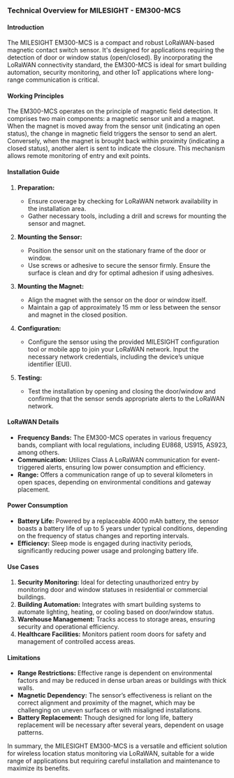 ### Technical Overview for MILESIGHT - EM300-MCS

#### Introduction

The MILESIGHT EM300-MCS is a compact and robust LoRaWAN-based magnetic contact switch sensor. It's designed for applications requiring the detection of door or window status (open/closed). By incorporating the LoRaWAN connectivity standard, the EM300-MCS is ideal for smart building automation, security monitoring, and other IoT applications where long-range communication is critical.

#### Working Principles

The EM300-MCS operates on the principle of magnetic field detection. It comprises two main components: a magnetic sensor unit and a magnet. When the magnet is moved away from the sensor unit (indicating an open status), the change in magnetic field triggers the sensor to send an alert. Conversely, when the magnet is brought back within proximity (indicating a closed status), another alert is sent to indicate the closure. This mechanism allows remote monitoring of entry and exit points.

#### Installation Guide

1. **Preparation:**
   - Ensure coverage by checking for LoRaWAN network availability in the installation area.
   - Gather necessary tools, including a drill and screws for mounting the sensor and magnet.

2. **Mounting the Sensor:**
   - Position the sensor unit on the stationary frame of the door or window.
   - Use screws or adhesive to secure the sensor firmly. Ensure the surface is clean and dry for optimal adhesion if using adhesives.

3. **Mounting the Magnet:**
   - Align the magnet with the sensor on the door or window itself.
   - Maintain a gap of approximately 15 mm or less between the sensor and magnet in the closed position.

4. **Configuration:**
   - Configure the sensor using the provided MILESIGHT configuration tool or mobile app to join your LoRaWAN network. Input the necessary network credentials, including the device’s unique identifier (EUI).

5. **Testing:**
   - Test the installation by opening and closing the door/window and confirming that the sensor sends appropriate alerts to the LoRaWAN network.

#### LoRaWAN Details

- **Frequency Bands:** The EM300-MCS operates in various frequency bands, compliant with local regulations, including EU868, US915, AS923, among others.
- **Communication:** Utilizes Class A LoRaWAN communication for event-triggered alerts, ensuring low power consumption and efficiency.
- **Range:** Offers a communication range of up to several kilometers in open spaces, depending on environmental conditions and gateway placement.

#### Power Consumption

- **Battery Life:** Powered by a replaceable 4000 mAh battery, the sensor boasts a battery life of up to 5 years under typical conditions, depending on the frequency of status changes and reporting intervals.
- **Efficiency:** Sleep mode is engaged during inactivity periods, significantly reducing power usage and prolonging battery life.

#### Use Cases

1. **Security Monitoring:** Ideal for detecting unauthorized entry by monitoring door and window statuses in residential or commercial buildings.
2. **Building Automation:** Integrates with smart building systems to automate lighting, heating, or cooling based on door/window status.
3. **Warehouse Management:** Tracks access to storage areas, ensuring security and operational efficiency.
4. **Healthcare Facilities:** Monitors patient room doors for safety and management of controlled access areas.

#### Limitations

- **Range Restrictions:** Effective range is dependent on environmental factors and may be reduced in dense urban areas or buildings with thick walls.
- **Magnetic Dependency:** The sensor’s effectiveness is reliant on the correct alignment and proximity of the magnet, which may be challenging on uneven surfaces or with misaligned installations.
- **Battery Replacement:** Though designed for long life, battery replacement will be necessary after several years, dependent on usage patterns.

In summary, the MILESIGHT EM300-MCS is a versatile and efficient solution for wireless location status monitoring via LoRaWAN, suitable for a wide range of applications but requiring careful installation and maintenance to maximize its benefits.